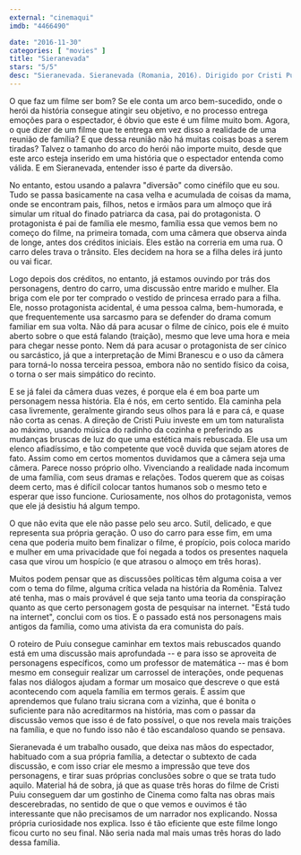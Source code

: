 ```yaml
---
external: "cinemaqui"
imdb: "4466490"

date: "2016-11-30"
categories: [ "movies" ]
title: "Sieranevada"
stars: "5/5"
desc: "Sieranevada. Sieranevada (Romania, 2016). Dirigido por Cristi Puiu. Escrito por Cristi Puiu. Com Mimi Branescu (Lary), Mirela Apostu (Doamna insarcinata), Eugenia Bosânceanu (Vecina in varsta), Ilona Brezoianu (Cami), Ana Ciontea (Aunt Ofelia), Ioana Craciunescu (Mrs. Popescu), Valer Dellakeza (Preotul), Aristita Diamandi (Vecina), Dana Dogaru (Nusa)."
---
```

O que faz um filme ser bom? Se ele conta um arco bem-sucedido, onde o herói da história consegue atingir seu objetivo, e no processo entrega emoções para o espectador, é óbvio que este é um filme muito bom. Agora, o que dizer de um filme que te entrega em vez disso a realidade de uma reunião de família? E que dessa reunião não há muitas coisas boas a serem tiradas? Talvez o tamanho do arco do herói não importe muito, desde que este arco esteja inserido em uma história que o espectador entenda como válida. E em Sieranevada, entender isso é parte da diversão.

No entanto, estou usando a palavra "diversão" como cinéfilo que eu sou. Tudo se passa basicamente na casa velha e acumulada de coisas da mama, onde se encontram pais, filhos, netos e irmãos para um almoço que irá simular um ritual do finado patriarca da casa, pai do protagonista. O protagonista é pai de família ele mesmo, família essa que vemos bem no começo do filme, na primeira tomada, com uma câmera que observa ainda de longe, antes dos créditos iniciais. Eles estão na correria em uma rua. O carro deles trava o trânsito. Eles decidem na hora se a filha deles irá junto ou vai ficar.

Logo depois dos créditos, no entanto, já estamos ouvindo por trás dos personagens, dentro do carro, uma discussão entre marido e mulher. Ela briga com ele por ter comprado o vestido de princesa errado para a filha. Ele, nosso protagonista acidental, é uma pessoa calma, bem-humorada, e que frequentemente usa sarcasmo para se defender do drama comum familiar em sua volta. Não dá para acusar o filme de cínico, pois ele é muito aberto sobre o que está falando (traição), mesmo que leve uma hora e meia para chegar nesse ponto. Nem dá para acusar o protagonista de ser cínico ou sarcástico, já que a interpretação de Mimi Branescu e o uso da câmera para torná-lo nossa terceira pessoa, embora não no sentido físico da coisa, o torna o ser mais simpático do recinto.

E se já falei da câmera duas vezes, é porque ela é em boa parte um personagem nessa história. Ela é nós, em certo sentido. Ela caminha pela casa livremente, geralmente girando seus olhos para lá e para cá, e quase não corta as cenas. A direção de Cristi Puiu investe em um tom naturalista ao máximo, usando música do radinho da cozinha e preferindo as mudanças bruscas de luz do que uma estética mais rebuscada. Ele usa um elenco afiadíssimo, e tão competente que você duvida que sejam atores de fato. Assim como em certos momentos duvidamos que a câmera seja uma câmera. Parece nosso próprio olho. Vivenciando a realidade nada incomum de uma família, com seus dramas e relações. Todos querem que as coisas deem certo, mas é difícil colocar tantos humanos sob o mesmo teto e esperar que isso funcione. Curiosamente, nos olhos do protagonista, vemos que ele já desistiu há algum tempo.

O que não evita que ele não passe pelo seu arco. Sutil, delicado, e que representa sua própria geração. O uso do carro para esse fim, em uma cena que poderia muito bem finalizar o filme, é propício, pois coloca marido e mulher em uma privacidade que foi negada a todos os presentes naquela casa que virou um hospício (e que atrasou o almoço em três horas).

Muitos podem pensar que as discussões políticas têm alguma coisa a ver com o tema do filme, alguma crítica velada na história da Romênia. Talvez até tenha, mas o mais provável é que seja tanto uma teoria da conspiração quanto as que certo personagem gosta de pesquisar na internet. "Está tudo na internet", conclui com os tios. E o passado está nos personagens mais antigos da família, como uma ativista da era comunista do país.

O roteiro de Puiu consegue caminhar em textos mais rebuscados quando está em uma discussão mais aprofundada -- e para isso se aproveita de personagens específicos, como um professor de matemática -- mas é bom mesmo em conseguir realizar um carrossel de interações, onde pequenas falas nos diálogos ajudam a formar um mosaico que descreve o que está acontecendo com aquela família em termos gerais. É assim que aprendemos que fulano traiu sicrana com a vizinha, que é bonita o suficiente para não acreditarmos na história, mas com o passar da discussão vemos que isso é de fato possível, o que nos revela mais traições na família, e que no fundo isso não é tão escandaloso quando se pensava.

Sieranevada é um trabalho ousado, que deixa nas mãos do espectador, habituado com a sua própria família, a detectar o subtexto de cada discussão, e com isso criar ele mesmo a impressão que teve dos personagens, e tirar suas próprias conclusões sobre o que se trata tudo aquilo. Material há de sobra, já que as quase três horas do filme de Cristi Puiu conseguem dar um gostinho de Cinema como falta nas obras mais descerebradas, no sentido de que o que vemos e ouvimos é tão interessante que não precisamos de um narrador nos explicando. Nossa própria curiosidade nos explica. Isso é tão eficiente que este filme longo ficou curto no seu final. Não seria nada mal mais umas três horas do lado dessa família.
